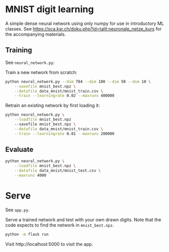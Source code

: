 # MNIST digit learning

A simple dense neural network using only numpy for use in introductory ML classes.
See https://sca.ksr.ch/doku.php?id=talit:neuronale_netze_kurs for the accompanying materials.

## Training
See `neural_network.py`: 

Train a new network from scratch:

```bash
python neural_network.py --dim 784 --dim 100 --dim 50 --dim 10 \
    --savefile mnist_best.npz \
    --datafile data_mnist/mnist_train.csv \
    --train --learningrate 0.02 --maxruns 400000
```

Retrain an existing network by first loading it:

```bash
python neural_network.py \
    --loadfile mnist_best.npz
    --savefile mnist_best.npz \
    --datafile data_mnist/mnist_train.csv \
    --train --learningrate 0.01 --maxruns 200000
```

## Evaluate
```bash
python neural_network.py \
    --loadfile mnist_best.npz \
    --datafile data_mnist/mnist_test.csv \
    --maxruns 4000
```

# Serve
See `app.py`.

Serve a trained network and test with your own drawn digits. Note that the code expects to find the network in `mnist_best.npz`.

```bash
python -m flask run
````

Visit http://localhost:5000 to visit the app.
